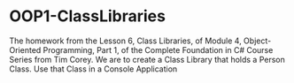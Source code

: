 # OOP1-ClassLibraries
The homework from the Lesson 6, Class Libraries, of Module 4, Object-Oriented Programming, Part 1, of the Complete Foundation in C# Course Series from Tim Corey. We are to create a Class Library that holds a Person Class. Use that Class in a Console Application
